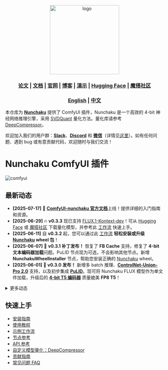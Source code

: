 <div align="center" id="nunchaku_logo">
  <img src="https://raw.githubusercontent.com/nunchaku-tech/nunchaku/96615bd93a1f0d2cf98039fddecfec43ce34cc96/assets/nunchaku.svg" alt="logo" width="220"></img>
</div>
<h3 align="center">
<a href="http://arxiv.org/abs/2411.05007"><b>论文</b></a> | <a href="https://nunchaku.tech/docs/ComfyUI-nunchaku/"><b>文档</b></a> | <a href="https://hanlab.mit.edu/projects/svdquant"><b>官网</b></a> | <a href="https://hanlab.mit.edu/blog/svdquant"><b>博客</b></a> | <a href="https://svdquant.mit.edu"><b>演示</b></a> | <a href="https://huggingface.co/nunchaku-tech"><b>Hugging Face</b></a> | <a href="https://modelscope.cn/organization/nunchaku-tech"><b>魔搭社区</b></a>
</h3>

<h3 align="center">
<a href="README.md"><b>English</b></a> | <a href="README_ZH.md"><b>中文</b></a>
</h3>

本仓库为 [**Nunchaku**](https://github.com/nunchaku/nunchaku) 提供了 ComfyUI 插件，Nunchaku 是一个高效的 4-bit 神经网络推理引擎，采用 [SVDQuant](http://arxiv.org/abs/2411.05007) 量化方法。量化库请参考 [DeepCompressor](https://github.com/nunchaku-tech/deepcompressor)。

欢迎加入我们的用户群：[**Slack**](https://join.slack.com/t/nunchaku/shared_invite/zt-3170agzoz-NgZzWaTrEj~n2KEV3Hpl5Q)、[**Discord**](https://discord.gg/Wk6PnwX9Sm) 和 [**微信**](https://huggingface.co/datasets/nunchaku-tech/cdn/resolve/main/nunchaku/assets/wechat.jpg)（详情见[这里](https://github.com/nunchaku-tech/nunchaku/issues/149)）。如有任何问题、遇到 bug 或有意贡献代码，欢迎随时与我们交流！

# Nunchaku ComfyUI 插件

![comfyui](https://huggingface.co/datasets/nunchaku-tech/cdn/resolve/main/ComfyUI-nunchaku/comfyui.jpg)

## 最新动态

- **[2025-07-17]** 🚀 [**ComfyUI-nunchaku 官方文档**](https://nunchaku.tech/docs/ComfyUI-nunchaku/)上线！提供详细的入门指南和资源。
- **[2025-06-29]** 🔥 **v0.3.3** 现已支持 [FLUX.1-Kontext-dev](https://huggingface.co/black-forest-labs/FLUX.1-Kontext-dev)！可从 [Hugging Face](https://huggingface.co/nunchaku-tech/nunchaku-flux.1-kontext-dev) 或 [魔搭社区](https://modelscope.cn/models/nunchaku-tech/nunchaku-flux.1-kontext-dev) 下载量化模型，并参考此 [工作流](./example_workflows/nunchaku-flux.1-kontext-dev.json) 快速上手。
- **[2025-06-11]** 自 **v0.3.2** 起，您可以通过此 [工作流](https://github.com/nunchaku-tech/ComfyUI-nunchaku/blob/main/example_workflows/install_wheel.json) **轻松安装或升级 [Nunchaku](https://github.com/nunchaku-tech/nunchaku) wheel 包**！
- **[2025-06-07]** 🚀 **v0.3.1 补丁发布！** 恢复了 **FB Cache** 支持，修复了 **4-bit 文本编码器加载**问题。PuLID 节点现为可选，不会影响其他节点。新增 **NunchakuWheelInstaller** 节点，帮助您安装正确的 [Nunchaku](https://github.com/nunchaku-tech/nunchaku) wheel。
- **[2025-06-01]** 🚀 **v0.3.0 发布！** 新增多 batch 推理、[**ControlNet-Union-Pro 2.0**](https://huggingface.co/Shakker-Labs/FLUX.1-dev-ControlNet-Union-Pro-2.0) 支持，以及初步集成 [**PuLID**](https://github.com/ToTheBeginning/PuLID)。现可将 Nunchaku FLUX 模型作为单文件加载，升级后的 [**4-bit T5 编码器**](https://huggingface.co/nunchaku-tech/nunchaku-t5) 质量媲美 **FP8 T5**！

<details>
<summary>更多动态</summary>

- **[2025-04-16]** 🎥 发布了 [**英文**](https://youtu.be/YHAVe-oM7U8?si=cM9zaby_aEHiFXk0) 和 [**中文**](https://www.bilibili.com/video/BV1BTocYjEk5/?share_source=copy_web&vd_source=8926212fef622f25cc95380515ac74ee) 教学视频，助力安装与使用。
- **[2025-04-09]** 📢 发布了 [四月路线图](https://github.com/nunchaku-tech/nunchaku/issues/266) 和 [FAQ](https://github.com/nunchaku-tech/nunchaku/discussions/262)，帮助社区用户快速上手并了解最新进展。
- **[2025-04-05]** 🚀 **v0.2.0 发布！** 支持 [**多 LoRA**](example_workflows/nunchaku-flux.1-dev.json) 和 [**ControlNet**](example_workflows/nunchaku-flux.1-dev-controlnet-union-pro.json)，FP16 attention 与 First-Block Cache 性能增强。新增 [**20 系显卡**](examples/flux.1-dev-turing.py) 兼容性，并提供 [FLUX.1-redux](example_workflows/nunchaku-flux.1-redux-dev.json) 官方工作流！

</details>

## 快速上手

- [安装指南](https://nunchaku.tech/docs/ComfyUI-nunchaku/get_started/installation.html)
- [使用教程](https://nunchaku.tech/docs/ComfyUI-nunchaku/get_started/usage.html)
- [示例工作流](https://nunchaku.tech/docs/ComfyUI-nunchaku/workflows/toc.html)
- [节点参考](https://nunchaku.tech/docs/ComfyUI-nunchaku/nodes/toc.html)
- [API 参考](https://nunchaku.tech/docs/ComfyUI-nunchaku/api/toc.html)
- [自定义模型量化：DeepCompressor](https://github.com/mit-han-lab/deepcompressor)
- [贡献指南](https://nunchaku.tech/docs/ComfyUI-nunchaku/developer/contribution_guide.html)
- [常见问题 FAQ](https://nunchaku.tech/docs/nunchaku/faq/faq.html)
